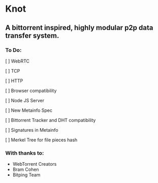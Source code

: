 # Knot
## A bittorrent inspired, highly modular p2p data transfer system.

### To Do:
[ ] WebRTC

[ ] TCP

[ ] HTTP

[ ] Browser compatibility

[ ] Node JS Server

[ ] New Metainfo Spec

[ ] Bittorrent Tracker and DHT compatibility

[ ] Signatures in Metainfo

[ ] Merkel Tree for file pieces hash

### With thanks to:
- WebTorrent Creators
- Bram Cohen
- Bitping Team